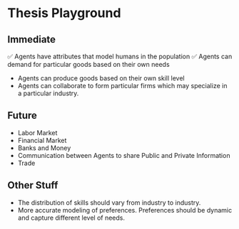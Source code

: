 # Thesis Playground

 ## Immediate
:white_check_mark: Agents have attributes that model humans in the population
:white_check_mark: Agents can demand for particular goods based on their own needs
- Agents can produce goods based on their own skill level 
- Agents can collaborate to form particular firms which may specialize in a particular industry.

## Future
- Labor Market
- Financial Market
- Banks and Money 
- Communication between Agents to share Public and Private Information
- Trade 

## Other Stuff
- The distribution of skills should vary from industry to industry. 
- More accurate modeling of preferences. Preferences should be dynamic and capture different level of needs. 